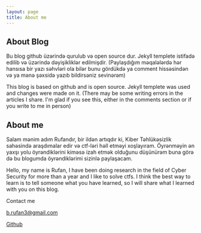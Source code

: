 ```yaml
---
layout: page
title: About me
---
```

## About Blog

Bu blog github üzərində qurulub və open source dur. Jekyll templete istifadə edilib və üzərində dəyişikliklər edilmişdir. 
(Paylaşdığım məqalələrdə hər hansısa bir yazı səhvləri ola bilər bunu gördükdə ya comment hissəsindən və ya mənə şəxsidə yazıb bildirsəniz sevinərəm)

This blog is based on github and is open source. Jekyll templete was used and changes were made on it.
(There may be some writing errors in the articles I share. I'm glad if you see this, either in the comments section or if you write to me in person)

## About me
Salam mənim adım Rufandır, bir ildən artıqdır ki, Kiber Təhlükəsizlik sahəsində araşdımalar edir və ctf-ləri həll etməyi xoşlayıram. Öyrənməyin ən yaxşı yolu öyrəndiklərini kiməsə izah etmək olduğunu düşünürəm buna görə də bu blogumda öyrəndiklərimi sizinlə paylaşacam.

Hello, my name is Rufan, I have been doing research in the field of Cyber Security for more than a year and I like to solve ctfs. I think the best way to learn is to tell someone what you have learned, so I will share what I learned with you on this blog.

Contact me

[b.rufan3@gmail.com](mailto:b.rufan3@gmail.com)

[Github](https://github.com/Rufan0/)

